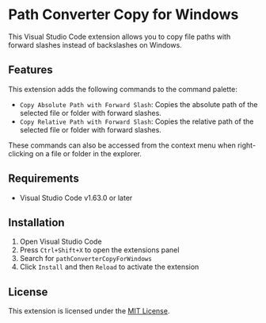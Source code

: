 # Path Converter Copy for Windows

This Visual Studio Code extension allows you to copy file paths with forward slashes instead of backslashes on Windows.

## Features

This extension adds the following commands to the command palette:

- `Copy Absolute Path with Forward Slash`: Copies the absolute path of the selected file or folder with forward slashes.
- `Copy Relative Path with Forward Slash`: Copies the relative path of the selected file or folder with forward slashes.

These commands can also be accessed from the context menu when right-clicking on a file or folder in the explorer.


## Requirements

- Visual Studio Code v1.63.0 or later

## Installation

1. Open Visual Studio Code
2. Press `Ctrl+Shift+X` to open the extensions panel
3. Search for `pathConverterCopyForWindows`
4. Click `Install` and then `Reload` to activate the extension

## License

This extension is licensed under the [MIT License](LICENSE).